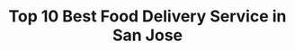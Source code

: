 ---
layout: ampstory
title: Top 10 Best Food Delivery Service in San Jose
cover:
   title: Top 10 Best Food Delivery Service in San Jose
   subtitle: KARINOV
   background: ../assets/images/food-delivery/san-jose.jpg

pages: 
 - layout: thirds
   top: <h1>#1 Pizza My Heart</h1>
   bottom: "<p>I loved their vegan pizza.</p>"
   background: ../assets/images/food-delivery/A.jpg
   backgroundblur: true
   cta:
      link: https://karinov.co.id
      text: Toplist   
 - layout: thirds
   top: <h1>#2 Pizza California</h1>
   bottom: "<p>This place is so tasty.</p>"
   background: ../assets/images/food-delivery/B.jpg
   backgroundblur: true
   cta:
      link: https://karinov.co.id
      text: Toplist  
 - layout: thirds
   top: <h1>#3 Sammy G’s Pizzeria</h1>
   bottom: "<p>Good pizza, nice staff.</p>"
   background: ../assets/images/food-delivery/C.jpg
   backgroundblur: true
   cta:
      link: https://karinov.co.id
      text: Toplist
 - layout: thirds
   top: <h1>#4 Curry Pizza House San Jose</h1>
   bottom: "<p>Very reasonable price and delicious.</p>"
   background: ../assets/images/food-delivery/D.jpg
   backgroundblur: true
   cta:
      link: https://karinov.co.id
      text: Toplist  
 - layout: thirds
   top: <h1>#5 Got2go Pizza</h1>
   bottom: "<p>Great friendly service and I believe is family owned business.</p>"
   background: ../assets/images/food-delivery/E.jpg
   backgroundblur: true
   cta:
      link: https://karinov.co.id
      text: Toplist  
 - layout: thirds
   top: <h1>#6 Pizza Hut</h1>
   bottom: "<p>Address: 3094A Story Rd, San Jose, CA 95127, United States | Rating: 3.9 (244).</p>"
   background: ../assets/images/food-delivery/F.jpg
   backgroundblur: true
   cta:
      link: https://karinov.co.id
      text: Toplist  
 - layout: thirds
   top: <h1>#7 Pizza My Heart</h1>
   bottom: "<p>Address: 1390 Lincoln Ave, San Jose, CA 95125, United States | Rating: 4.4 (243).</p>"
   background: ../assets/images/food-delivery/G.jpg
   backgroundblur: true
   cta:
      link: https://karinov.co.id
      text: Toplist 
 - layout: thirds
   top: <h1>#8 Pizza Express</h1>
   bottom: "<p>Address: 1290 S Bascom Ave, San Jose, CA 95128, United States | Rating: 4.5 (191).</p>"
   background: ../assets/images/food-delivery/H.jpg
   backgroundblur: true
   cta:
      link: https://karinov.co.id
      text: Toplist 
 - layout: thirds
   top: <h1>#9 China Inn</h1>
   bottom: "<p>Address: 1401 The Alameda, San Jose, CA 95126, United States | Rating: 4 (189).</p>"
   background: ../assets/images/food-delivery/I.jpg
   backgroundblur: true
   cta:
      link: https://karinov.co.id
      text: Toplist 
 - layout: thirds
   top: <h1>#10 Fast Fresh Pizza</h1>
   bottom: "<p>Address: 1130 Lucretia Ave, San Jose, CA 95122, United States | Rating:  4.4 (188).</p>"
   background: ../assets/images/food-delivery/J.jpg
   backgroundblur: true
   cta:
      link: https://karinov.co.id
      text: Toplist   
 - layout: thirds
   middle: Continue reading...
   cta:
      link: https://karinov.co.id/wiki/the-15-best-food-delivery-in-san-jose/
      text: Top 10 Best Food Delivery Service in San Jose
      
---